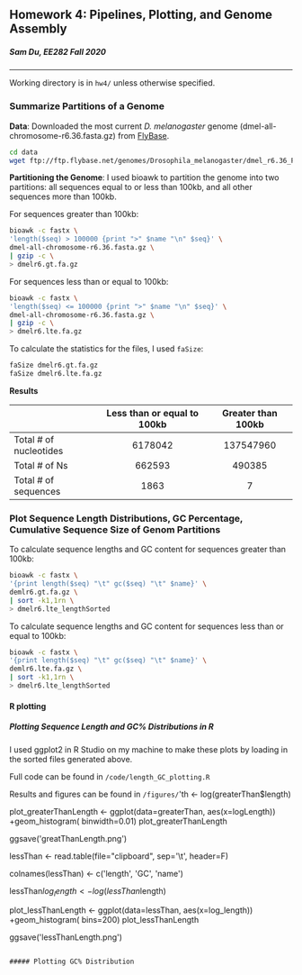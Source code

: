 ## Homework 4: Pipelines, Plotting, and Genome Assembly
##### Sam Du, EE282 Fall 2020

___

Working directory is in `hw4/` unless otherwise specified.

### Summarize Partitions of a Genome

**Data**: Downloaded the most current _D. melanogaster_ genome (dmel-all-chromosome-r6.36.fasta.gz) from [FlyBase](ftp://ftp.flybase.net/genomes/Drosophila_melanogaster/dmel_r6.36_FB2020_05/fasta/).

```bash
cd data
wget ftp://ftp.flybase.net/genomes/Drosophila_melanogaster/dmel_r6.36_FB2020_05/fasta/dmel-all-chromosome-r6.36.fasta.gz
```

**Partitioning the Genome**: I used bioawk to partition the genome into two partitions: all sequences  equal to or less than 100kb, and all other sequences  more than 100kb.

For sequences greater than 100kb:

```bash
bioawk -c fastx \
'length($seq) > 100000 {print ">" $name "\n" $seq}' \
dmel-all-chromosome-r6.36.fasta.gz \
| gzip -c \
> dmelr6.gt.fa.gz
```

For sequences less than or equal to 100kb:

```bash
bioawk -c fastx \
'length($seq) <= 100000 {print ">" $name "\n" $seq}' \
dmel-all-chromosome-r6.36.fasta.gz \
| gzip -c \
> dmelr6.lte.fa.gz
```

To calculate the statistics for the files, I used `faSize`:

```bash
faSize dmelr6.gt.fa.gz
faSize dmelr6.lte.fa.gz
```

**Results**

|                        | Less than or equal to 100kb | Greater than 100kb |
|------------------------|:---------------------------:|:------------------:|
| Total # of nucleotides |           6178042           |      137547960     |
|          Total # of Ns |            662593           |       490385       |
|   Total # of sequences |             1863            |          7         |

### Plot Sequence Length Distributions, GC Percentage, Cumulative Sequence Size of Genom Partitions

To calculate sequence lengths and GC content for sequences greater than 100kb:
```bash
bioawk -c fastx \
'{print length($seq) "\t" gc($seq) "\t" $name}' \
demlr6.gt.fa.gz \
| sort -k1,1rn \
> dmelr6.lte_lengthSorted
```

To calculate sequence lengths and GC content for sequences less than or equal to 100kb:
```bash
bioawk -c fastx \
'{print length($seq) "\t" gc($seq) "\t" $name}' \
demlr6.lte.fa.gz \
| sort -k1,1rn \
> dmelr6.lte_lengthSorted
```
#### R plotting

##### Plotting Sequence Length and GC% Distributions in R

I used ggplot2 in R Studio on my machine to make these plots by loading in the sorted files generated above.

Full code can be found in `/code/length_GC_plotting.R`

Results and figures can be found in `/figures/`'th <- log(greaterThan$length)

plot_greaterThanLength <- ggplot(data=greaterThan, aes(x=logLength)) +geom_histogram(
binwidth=0.01)
plot_greaterThanLength

ggsave('greatThanLength.png')

lessThan <- read.table(file="clipboard", sep='\t', header=F)

colnames(lessThan) <- c('length', 'GC', 'name')

lessThan$log_length <- log(lessThan$length)

plot_lessThanLength <- ggplot(data=lessThan, aes(x=log_length)) +geom_histogram(
bins=200)
plot_lessThanLength

ggsave('lessThanLength.png')
```

##### Plotting GC% Distribution